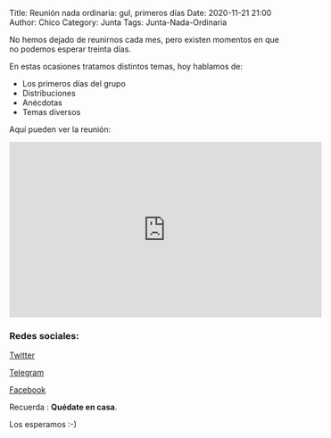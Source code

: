 Title: Reunión nada ordinaria: gul, primeros días
Date: 2020-11-21 21:00
Author: Chico
Category: Junta
Tags: Junta-Nada-Ordinaria

No hemos dejado de reunirnos cada mes, pero existen momentos en que no podemos esperar treinta días.

En estas ocasiones tratamos distintos temas, hoy hablamos de:

* Los primeros días del grupo
* Distribuciones
* Anécdotas
* Temas diversos

Aquí pueden ver la reunión:

<iframe width="560" height="315" src="https://www.youtube.com/embed/2AgDXcJr-F8" frameborder="0" allow="accelerometer; autoplay; clipboard-write; encrypted-media; gyroscope; picture-in-picture" allowfullscreen></iframe>

### Redes sociales:

[Twitter](https://twitter.com/gulagmexico)

[Telegram](https://t.me/joinchat/AhKXM0m4OTrdeN2x2yz1VQ)

[Facebook](https://www.facebook.com/groups/282427405174957/)

Recuerda :  __Quédate en casa__.

Los esperamos :-)
